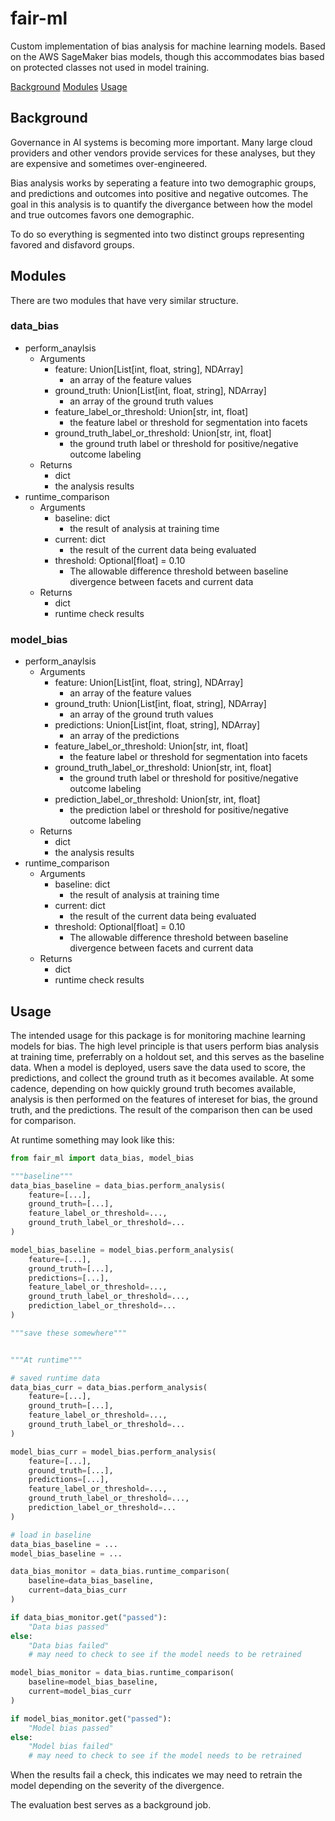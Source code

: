 # fair-ml
Custom implementation of bias analysis for machine learning models. Based on the AWS SageMaker bias models, though this accommodates bias based on protected classes not used in model training.

[Background](#background)
[Modules](#modules)
[Usage](#usage)

## Background
Governance in AI systems is becoming more important. Many large cloud providers and other vendors provide services for these analyses, but they are expensive and sometimes over-engineered. 

Bias analysis works by seperating a feature into two demographic groups, and predictions and outcomes into positive and negative outcomes. The goal in this analysis is to quantify the divergance between how the model and true outcomes favors one demographic.

To do so everything is segmented into two distinct groups representing favored and disfavord groups.

## Modules
There are two modules that have very similar structure.

### data_bias
- perform_anaylsis
    - Arguments
        - feature: Union[List[int, float, string], NDArray]
            - an array of the feature values
        - ground_truth: Union[List[int, float, string], NDArray]
            - an array of the ground truth values
        - feature_label_or_threshold: Union[str, int, float]
            - the feature label or threshold for segmentation into facets
        - ground_truth_label_or_threshold: Union[str, int, float]
            - the ground truth label or threshold for positive/negative outcome labeling
    - Returns
        - dict
        - the analysis results
- runtime_comparison
    - Arguments
        - baseline: dict
            - the result of analysis at training time
        - current: dict
            - the result of the current data being evaluated
        - threshold: Optional[float] = 0.10
            - The allowable difference threshold between baseline divergence between facets and current data
    - Returns
        - dict
        - runtime check results

### model_bias
- perform_anaylsis
    - Arguments
        - feature: Union[List[int, float, string], NDArray]
            - an array of the feature values
        - ground_truth: Union[List[int, float, string], NDArray]
            - an array of the ground truth values
        - predictions: Union[List[int, float, string], NDArray]
            - an array of the predictions
        - feature_label_or_threshold: Union[str, int, float]
            - the feature label or threshold for segmentation into facets
        - ground_truth_label_or_threshold: Union[str, int, float]
            - the ground truth label or threshold for positive/negative outcome labeling
        - prediction_label_or_threshold: Union[str, int, float]
            - the prediction label or threshold for positive/negative outcome labeling
    - Returns
        - dict
        - the analysis results
- runtime_comparison
    - Arguments
        - baseline: dict
            - the result of analysis at training time
        - current: dict
            - the result of the current data being evaluated
        - threshold: Optional[float] = 0.10
            - The allowable difference threshold between baseline divergence between facets and current data
    - Returns
        - dict
        - runtime check results

## Usage
The intended usage for this package is for monitoring machine learning models for bias. The high level principle is that users perform bias analysis at training time, preferrably on a holdout set, and this serves as the baseline data.
When a model is deployed, users save the data used to score, the predictions, and collect the ground truth as it becomes available. At some cadence, depending on how quickly ground truth becomes available, analysis is then performed on the features of intereset for bias, the ground truth, and the predictions. The result of the comparison then can be used for comparison.

At runtime something may look like this:
```python
from fair_ml import data_bias, model_bias

"""baseline"""
data_bias_baseline = data_bias.perform_analysis(
    feature=[...],
    ground_truth=[...],
    feature_label_or_threshold=...,
    ground_truth_label_or_threshold=...
)

model_bias_baseline = model_bias.perform_analysis(
    feature=[...],
    ground_truth=[...],
    predictions=[...],
    feature_label_or_threshold=...,
    ground_truth_label_or_threshold=...,
    prediction_label_or_threshold=...
)

"""save these somewhere"""


"""At runtime"""

# saved runtime data
data_bias_curr = data_bias.perform_analysis(
    feature=[...],
    ground_truth=[...],
    feature_label_or_threshold=...,
    ground_truth_label_or_threshold=...
)

model_bias_curr = model_bias.perform_analysis(
    feature=[...],
    ground_truth=[...],
    predictions=[...],
    feature_label_or_threshold=...,
    ground_truth_label_or_threshold=...,
    prediction_label_or_threshold=...
)

# load in baseline
data_bias_baseline = ...
model_bias_baseline = ...

data_bias_monitor = data_bias.runtime_comparison(
    baseline=data_bias_baseline,
    current=data_bias_curr
)

if data_bias_monitor.get("passed"):
    "Data bias passed"
else:
    "Data bias failed"
    # may need to check to see if the model needs to be retrained

model_bias_monitor = data_bias.runtime_comparison(
    baseline=model_bias_baseline,
    current=model_bias_curr
)

if model_bias_monitor.get("passed"):
    "Model bias passed"
else:
    "Model bias failed"
    # may need to check to see if the model needs to be retrained


```

When the results fail a check, this indicates we may need to retrain the model depending on the severity of the divergence. 

The evaluation best serves as a background job.
